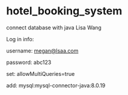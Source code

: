 # hotel_booking_system
connect database with java
Lisa Wang

Log in info:

username:
megan@lsaa.com

password: 
abc123

set:
allowMultiQueries=true

add:
mysql:mysql-connector-java:8.0.19
